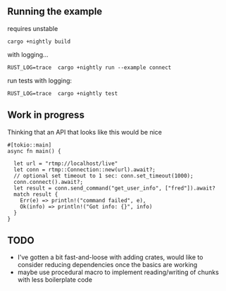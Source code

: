 ## Running the example

requires unstable
```
cargo +nightly build
```

with logging...
```
RUST_LOG=trace  cargo +nightly run --example connect
```

run tests with logging:
```
RUST_LOG=trace  cargo +nightly test
```

## Work in progress

Thinking that an API that looks like this would be nice

```
#[tokio::main]
async fn main() {

  let url = "rtmp://localhost/live"
  let conn = rtmp::Connection::new(url).await?;
  // optional set timeout to 1 sec: conn.set_timeout(1000);  
  conn.connect().await?;
  let result = conn.send_command("get_user_info", ["fred"]).await?
  match result {
    Err(e) => println!("command failed", e),
    Ok(info) => println!("Got info: {}", info)
  }
}
```

## TODO

- I've gotten a bit fast-and-loose with adding crates, would like to consider
  reducing dependencies once the basics are working
- maybe use procedural macro to implement reading/writing of chunks with less 
  boilerplate code